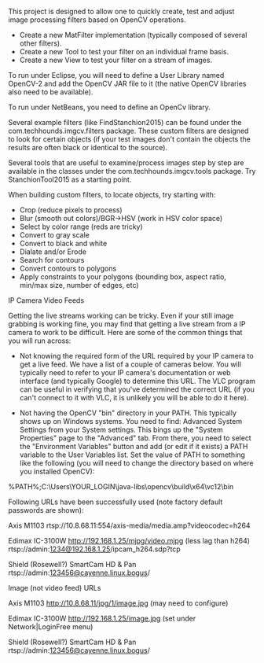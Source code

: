 This project is designed to allow one to quickly create, test and adjust image processing filters based on OpenCV operations.

* Create a new MatFilter implementation (typically composed of several other filters).
* Create a new Tool to test your filter on an individual frame basis.
* Create a new View to test your filter on a stream of images.

To run under Eclipse, you will need to define a User Library named OpenCV-2 and add the OpenCV JAR file to it (the native OpenCV libraries also need to be available).

To run under NetBeans, you need to define an OpenCv library.

Several example filters (like FindStanchion2015) can be found under the com.techhounds.imgcv.filters package. These custom filters are designed to look for certain objects (if your test images don't contain the objects the results are often black or identical to the source).

Several tools that are useful to examine/process images step by step are available in the classes under the com.techhounds.imgcv.tools package. Try StanchionTool2015 as a starting point.

When building custom filters, to locate objects, try starting with:

* Crop (reduce pixels to process)
* Blur (smooth out colors)/BGR->HSV (work in HSV color space)
* Select by color range (reds are tricky)
* Convert to gray scale
* Convert to black and white
* Dialate and/or Erode
* Search for contours
* Convert contours to polygons
* Apply constraints to your polygons (bounding box, aspect ratio, min/max size, number of edges, etc)


IP Camera Video Feeds

Getting the live streams working can be tricky. Even if your still image grabbing is working fine, you may find that getting a live stream from a IP camera to work to be difficult. Here are some of the common things that you will run across:

* Not knowing the required form of the URL required by your IP camera to get a live feed. We have a list of a couple of cameras below. You will typically need to refer to your IP camera's documentation or web interface (and typically Google) to determine this URL. The VLC program can be useful in verifying that you've determined the correct URL (if you can't connect to it with VLC, it is unlikely you will be able to do it here).

* Not having the OpenCV "bin" directory in your PATH. This typically shows up on Windows systems. You need to find: Advanced System Settings from your System settings. This bings up the "System Properties" page to the "Advanced" tab. From there, you need to select the "Environment Variables" button and add (or edit if it exists) a PATH variable to the User Variables list. Set the value of PATH to something like the following (you will need to change the directory based on where you installed OpenCV):

%PATH%;C:\Users\YOUR_LOGIN\java-libs\opencv\build\x64\vc12\bin

Following URLs have been successfully used (note factory default passwords are shown):

Axis M1103
  rtsp://10.8.68.11:554/axis-media/media.amp?videocodec=h264

Edimax IC-3100W
  http://192.168.1.25/mjpg/video.mjpg (less lag than h264)
  rtsp://admin:1234@192.168.1.25/ipcam_h264.sdp?tcp
  
Shield (Rosewell?)	SmartCam HD & Pan
  rtsp://admin:123456@cayenne.linux.bogus/
  

Image (not video feed) URLs

Axis M1103
  http://10.8.68.11/jpg/1/image.jpg (may need to configure)

Edimax IC-3100W
  http://192.168.1.25/image.jpg (set under Network|LoginFree menu)
  
Shield (Rosewell?)	SmartCam HD & Pan
  rtsp://admin:123456@cayenne.linux.bogus/

